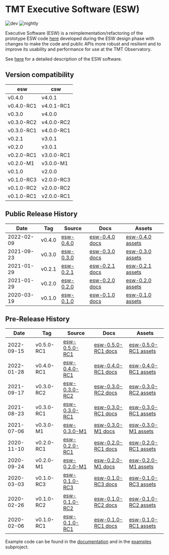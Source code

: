 # TMT Executive Software (ESW)

![dev](https://github.com/tmtsoftware/esw/workflows/dev/badge.svg)
![nightly](https://github.com/tmtsoftware/esw/workflows/nightly/badge.svg)

Executive Software (ESW) is a reimplementation/refactoring of the prototype ESW code [here](https://github.com/tmtsoftware/esw-prototype)
developed during the ESW design phase with changes to make the code and public APIs
more robust and resilient and to improve its usability and performance for use at the
TMT Observatory.

See [here](https://tmtsoftware.github.io/esw/) for a detailed description of the ESW software.

## Version compatibility

| esw        | csw        |
|------------|------------|
| v0.4.0     | v4.0.1     |
| v0.4.0-RC1 | v4.0.1-RC1 |
| v0.3.0     | v4.0.0     |
| v0.3.0-RC2 | v4.0.0-RC2 |
| v0.3.0-RC1 | v4.0.0-RC1 |
| v0.2.1     | v3.0.1     |
| v0.2.0     | v3.0.1     |
| v0.2.0-RC1 | v3.0.0-RC1 |
| v0.2.0-M1  | v3.0.0-M1  |
| v0.1.0     | v2.0.0     |
| v0.1.0-RC3 | v2.0.0-RC3 |
| v0.1.0-RC2 | v2.0.0-RC2 |
| v0.1.0-RC1 | v2.0.0-RC1 |

## Public Release History

| Date       | Tag    | Source                                                      | Docs                                                       | Assets                                                                     |
|------------|--------|-------------------------------------------------------------|------------------------------------------------------------|----------------------------------------------------------------------------|
| 2022-02-09 | v0.4.0 | [esw-0.4.0](https://github.com/tmtsoftware/esw/tree/v0.4.0) | [esw-0.4.0 docs](https://tmtsoftware.github.io/esw/0.4.0/) | [esw-0.4.0 assets](https://github.com/tmtsoftware/esw/releases/tag/v0.4.0) |
| 2021-09-23 | v0.3.0 | [esw-0.3.0](https://github.com/tmtsoftware/esw/tree/v0.3.0) | [esw-0.3.0 docs](https://tmtsoftware.github.io/esw/0.3.0/) | [esw-0.3.0 assets](https://github.com/tmtsoftware/esw/releases/tag/v0.3.0) |
| 2021-01-29 | v0.2.1 | [esw-0.2.1](https://github.com/tmtsoftware/esw/tree/v0.2.1) | [esw-0.2.1 docs](https://tmtsoftware.github.io/esw/0.2.1/) | [esw-0.2.1 assets](https://github.com/tmtsoftware/esw/releases/tag/v0.2.1) |
| 2021-01-29 | v0.2.0 | [esw-0.2.0](https://github.com/tmtsoftware/esw/tree/v0.2.0) | [esw-0.2.0 docs](https://tmtsoftware.github.io/esw/0.2.0/) | [esw-0.2.0 assets](https://github.com/tmtsoftware/esw/releases/tag/v0.2.0) |
| 2020-03-19 | v0.1.0 | [esw-0.1.0](https://github.com/tmtsoftware/esw/tree/v0.1.0) | [esw-0.1.0 docs](https://tmtsoftware.github.io/esw/0.1.0/) | [esw-0.1.0 assets](https://github.com/tmtsoftware/esw/releases/tag/v0.1.0) |

## Pre-Release History

| Date       | Tag        | Source                                                              | Docs                                                               | Assets                                                                             |
|------------|------------|---------------------------------------------------------------------|--------------------------------------------------------------------|------------------------------------------------------------------------------------|
| 2022-09-15 | v0.5.0-RC1 | [esw-0.5.0-RC1](https://github.com/tmtsoftware/esw/tree/v0.5.0-RC1) | [esw-0.5.0-RC1 docs](https://tmtsoftware.github.io/esw/0.5.0-RC1/) | [esw-0.5.0-RC1 assets](https://github.com/tmtsoftware/esw/releases/tag/v0.5.0-RC1) |
| 2022-01-28 | v0.4.0-RC1 | [esw-0.4.0-RC1](https://github.com/tmtsoftware/esw/tree/v0.4.0-RC1) | [esw-0.4.0-RC1 docs](https://tmtsoftware.github.io/esw/0.4.0-RC1/) | [esw-0.4.0-RC1 assets](https://github.com/tmtsoftware/esw/releases/tag/v0.4.0-RC1) |
| 2021-09-17 | v0.3.0-RC2 | [esw-0.3.0-RC2](https://github.com/tmtsoftware/esw/tree/v0.3.0-RC2) | [esw-0.3.0-RC2 docs](https://tmtsoftware.github.io/esw/0.3.0-RC2/) | [esw-0.3.0-RC2 assets](https://github.com/tmtsoftware/esw/releases/tag/v0.3.0-RC2) |
| 2021-08-23 | v0.3.0-RC1 | [esw-0.3.0-RC1](https://github.com/tmtsoftware/esw/tree/v0.3.0-RC1) | [esw-0.3.0-RC1 docs](https://tmtsoftware.github.io/esw/0.3.0-RC1/) | [esw-0.3.0-RC1 assets](https://github.com/tmtsoftware/esw/releases/tag/v0.3.0-RC1) |
| 2021-07-06 | v0.3.0-M1  | [esw-0.3.0-M1](https://github.com/tmtsoftware/esw/tree/v0.3.0-M1)   | [esw-0.3.0-M1 docs](https://tmtsoftware.github.io/esw/0.3.0-M1/)   | [esw-0.3.0-M1 assets](https://github.com/tmtsoftware/esw/releases/tag/v0.3.0-M1)   |
| 2020-11-10 | v0.2.0-RC1 | [esw-0.2.0-RC1](https://github.com/tmtsoftware/esw/tree/v0.2.0-RC1) | [esw-0.2.0-RC1 docs](https://tmtsoftware.github.io/esw/0.2.0-RC1/) | [esw-0.2.0-RC1 assets](https://github.com/tmtsoftware/esw/releases/tag/v0.2.0-RC1) |
| 2020-09-24 | v0.2.0-M1  | [esw-0.2.0-M1](https://github.com/tmtsoftware/esw/tree/v0.2.0-M1)   | [esw-0.2.0-M1 docs](https://tmtsoftware.github.io/esw/0.2.0-M1/)   | [esw-0.2.0-M1 assets](https://github.com/tmtsoftware/esw/releases/tag/v0.2.0-M1)   |
| 2020-03-03 | v0.1.0-RC3 | [esw-0.1.0-RC3](https://github.com/tmtsoftware/esw/tree/v0.1.0-RC3) | [esw-0.1.0-RC3 docs](https://tmtsoftware.github.io/esw/0.1.0-RC3/) | [esw-0.1.0-RC3 assets](https://github.com/tmtsoftware/esw/releases/tag/v0.1.0-RC3) |
| 2020-02-26 | v0.1.0-RC2 | [esw-0.1.0-RC2](https://github.com/tmtsoftware/esw/tree/v0.1.0-RC2) | [esw-0.1.0-RC2 docs](https://tmtsoftware.github.io/esw/0.1.0-RC2/) | [esw-0.1.0-RC2 assets](https://github.com/tmtsoftware/esw/releases/tag/v0.1.0-RC2) |
| 2020-02-06 | v0.1.0-RC1 | [esw-0.1.0-RC1](https://github.com/tmtsoftware/esw/tree/v0.1.0-RC1) | [esw-0.1.0-RC1 docs](https://tmtsoftware.github.io/esw/0.1.0-RC1/) | [esw-0.1.0-RC1 assets](https://github.com/tmtsoftware/esw/releases/tag/v0.1.0-RC1) |

Example code can be found in the [documentation](https://tmtsoftware.github.io/esw/) and in the [examples](examples) subproject.

 
